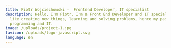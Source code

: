 ```yaml
---
title: Piotr Wojciechowski -  Frontend Developer, IT specialist
description: Hello, I'm Piotr. I'm a Front End Developer and IT specialist. I
  like creating new things, learning and solving problems, hence my passion for
  programming and IT.
image: /uploads/project-1.jpg
favicon: /uploads/logo-javascript.svg
language: en
---
```

